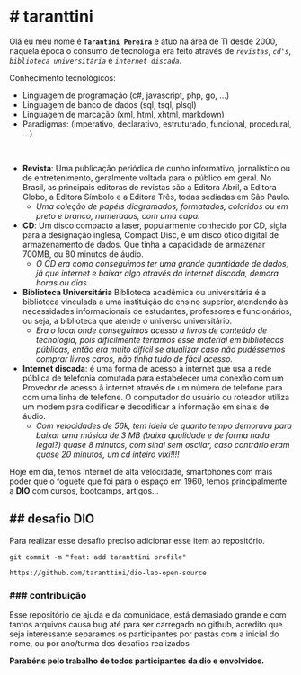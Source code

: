 # # taranttini

Olá eu meu nome é **`Tarantini Pereira`** e atuo na área de TI desde 2000, naquela época o consumo de tecnologia era feito através de *`revistas`*, *`cd's`*, *`biblioteca universitária`* e *`internet discada`*.

Conhecimento tecnológicos:
- Linguagem de programação (c#, javascript, php, go, ...)
- Linguagem de banco de dados (sql, tsql, plsql)
- Linguagem de marcação (xml, html, xhtml, markdown)
- Paradigmas: (imperativo, declarativo, estruturado, funcional, procedural, ...)

<br>


- **Revista**: Uma publicação periódica de cunho informativo, jornalístico ou de entretenimento, geralmente voltada para o público em geral.
No Brasil, as principais editoras de revistas são a Editora Abril, a Editora Globo, a Editora Símbolo e a Editora Três, todas sediadas em São Paulo.
    - *Uma coleção de papéis diagramados, formatados, coloridos ou em preto e branco, numerados, com uma capa.*
- **CD**: Um disco compacto a laser, popularmente conhecido por CD, sigla para a designação inglesa, Compact Disc, é um disco ótico digital de armazenamento de dados.
Que tinha a capacidade de armazenar 700MB, ou 80 minutos de áudio.
    - *O CD era como conseguimos ter uma grande quantidade de dados, já que internet e baixar algo através da internet discada, demora horas ou dias.*
- **Biblioteca Universitária** Biblioteca acadêmica ou universitária é a biblioteca vinculada a uma instituição de ensino superior, atendendo às necessidades informacionais de estudantes, professores e funcionários, ou seja, a biblioteca que atende o universo universitário.
    - *Era o local onde conseguimos acesso a livros de conteúdo de tecnologia, pois dificilmente teríamos esse material em bibliotecas públicas, então era muito difícil se atualizar caso não pudéssemos comprar livros caros, não tinha tudo de fácil acesso.*
- **Internet discada**: é uma forma de acesso à internet que usa a rede pública de telefonia comutada para estabelecer uma conexão com um Provedor de acesso à internet através de um número de telefone para com uma linha de telefone. O computador do usuário ou roteador utiliza um modem para codificar e decodificar a informação em sinais de áudio.
    - *Com velocidades de 56k, tem ideia de quanto tempo demorava para baixar uma música de 3 MB (baixa qualidade e de forma nada legal?) quase 8 minutos, com sinal sem oscilar, caso contrário eram quase 20 minutos, um cd inteiro vixi!!!!*

Hoje em dia, temos internet de alta velocidade, smartphones com mais poder que o foguete que foi para o espaço em 1960, temos principalmente a **DIO** com cursos, bootcamps, artigos...


## ## desafio DIO

Para realizar esse desafio preciso adicionar esse item ao repositório.

`git commit -m "feat: add taranttini profile"`

`https://github.com/taranttini/dio-lab-open-source`

### ### contribuição

Esse repositório de ajuda e da comunidade, está demasiado grande e com tantos arquivos causa bug até para ser carregado no github, acredito que seja interessante separamos os participantes por pastas com a inicial do nome, ou por ano/turma dos desafios realizados

**Parabéns pelo trabalho de todos participantes da dio e envolvidos.**